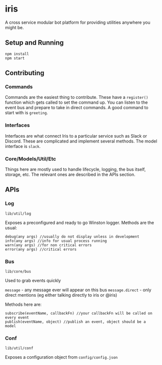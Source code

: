 # iris

A cross service modular bot platform for providing utilities anywhere you might be.

## Setup and Running
```
npm install
npm start
```

## Contributing

### Commands

Commands are the easiest thing to contribute. These have a `register()` function which gets called to set the command up. You can listen to the event bus and prepare to take in direct commands. A good command to start with is `greeting`.

### Interfaces

Interfaces are what connect Iris to a particular service such as Slack or Discord. These are complicated and implement several methods. The model interface is `slack`.

### Core/Models/Util/Etc

Things here are mostly used to handle lifecycle, logging, the bus itself, storage, etc. The relevant ones are described in the APIs section.

## APIs

### Log
`lib/util/log`

Exposes a preconfigured and ready to go Winston logger. Methods are the usual:
```
debug(any args) //usually do not display unless in development
info(any args) //info for usual process running
warn(any args) //for non critical errors
error(any args) //critical errors
```

### Bus
`lib/core/bus`

Used to grab events quickly

`message` - any message ever will appear on this bus
`message.direct` - only direct mentions (eg either talking directly to iris or @iris)

Methods here are:
```
subscribe(eventName, callbackFn) //your callbackFn will be called on every event
publish(eventName, object) //publish an event, object should be a model
```

### Conf
`lib/util/conf`

Exposes a configuration object from `config/config.json`
